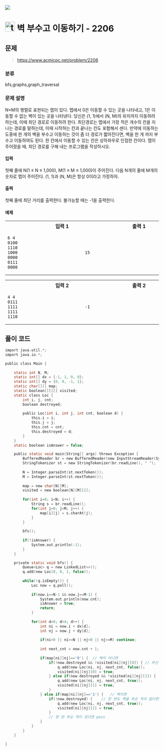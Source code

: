 <img src="https://j7b205.p.ssafy.io/assets/header/markdown_header.png" />

# <img src="https://static.solved.ac/tier_small/12.svg" alt="tier" height="32px" /> 벽 부수고 이동하기 - 2206 

## 문제

> https://www.acmicpc.net/problem/2206

### 분류

bfs,graphs,graph_traversal

### 문제 설명

N×M의 행렬로 표현되는 맵이 있다. 맵에서 0은 이동할 수 있는 곳을 나타내고, 1은 이동할 수 없는 벽이 있는 곳을 나타낸다. 당신은 (1, 1)에서 (N, M)의 위치까지 이동하려 하는데, 이때 최단 경로로 이동하려 한다. 최단경로는 맵에서 가장 적은 개수의 칸을 지나는 경로를 말하는데, 이때 시작하는 칸과 끝나는 칸도 포함해서 센다.
만약에 이동하는 도중에 한 개의 벽을 부수고 이동하는 것이 좀 더 경로가 짧아진다면, 벽을 한 개 까지 부수고 이동하여도 된다.
한 칸에서 이동할 수 있는 칸은 상하좌우로 인접한 칸이다.
맵이 주어졌을 때, 최단 경로를 구해 내는 프로그램을 작성하시오.



#### 입력

첫째 줄에 N(1 ≤ N ≤ 1,000), M(1 ≤ M ≤ 1,000)이 주어진다. 다음 N개의 줄에 M개의 숫자로 맵이 주어진다. (1, 1)과 (N, M)은 항상 0이라고 가정하자.



#### 출력

첫째 줄에 최단 거리를 출력한다. 불가능할 때는 -1을 출력한다.



#### 예제

<table><tr><th><img width=120/>입력 1<img width=120/></th><th><img width=120/>출력 1<img width=120/></th></tr><tr><td>

```
6 4
0100
1110
1000
0000
0111
0000
```
</td><td>

```
15
```
</td></tr></table>
<table><tr><th><img width=120/>입력 2<img width=120/></th><th><img width=120/>출력 2<img width=120/></th></tr><tr><td>

```
4 4
0111
1111
1111
1110
```
</td><td>

```
-1
```
</td></tr></table>


####

## 풀이 코드

```c
import java.util.*;
import java.io.*;

public class Main {
	
	static int N, M;
	static int[] dx = {-1, 1, 0, 0};
	static int[] dy = {0, 0, -1, 1};
	static char[][] map;
	static boolean[][][] visited;
	static class Loc {
		int i, j, cnt;
		boolean destroyed;
		
		public Loc(int i, int j, int cnt, boolean d) {
			this.i = i;
			this.j = j;
			this.cnt = cnt;
			this.destroyed = d;
		}
	}
	static boolean isAnswer = false;

	public static void main(String[] args) throws Exception {
		BufferedReader br = new BufferedReader(new InputStreamReader(System.in));
		StringTokenizer st = new StringTokenizer(br.readLine(), " ");
		
		N = Integer.parseInt(st.nextToken());
		M = Integer.parseInt(st.nextToken());
		
		map = new char[N][M];
		visited = new boolean[N][M][2];
		
		for(int i=0; i<N; i++) {
			String s = br.readLine();
			for(int j=0; j<M; j++) {
				map[i][j] = s.charAt(j);
			}
		}
		
		bfs();
		
		if(!isAnswer) {
			System.out.println(-1);
		}
	}

	private static void bfs() {
		Queue<Loc> q = new LinkedList<>();
		q.add(new Loc(0, 0, 1, false));
		
		while(!q.isEmpty()) {
			Loc now = q.poll();
			
			if(now.i==N-1 && now.j==M-1) {
				System.out.println(now.cnt);
				isAnswer = true;
				return;
			}
			
			for(int d=0; d<4; d++) {
				int ni = now.i + dx[d];
				int nj = now.j + dy[d];
				
				if(ni<0 || ni>=N || nj<0 || nj>=M) continue;
				
				int next_cnt = now.cnt + 1;
				
				if(map[ni][nj]=='0') {	// 벽이 아니면
					if(!now.destroyed && !visited[ni][nj][0]) {	// 부신 벽이 여태까지 없었으면
						q.add(new Loc(ni, nj, next_cnt, false));
						visited[ni][nj][0] = true;
					} else if(now.destroyed && !visited[ni][nj][1]) {	// 벽을 한 번 부신 적이 있으면
						q.add(new Loc(ni, nj, next_cnt, true));
						visited[ni][nj][1] = true;
					}
				} else if(map[ni][nj]=='1') {	// 벽이면
					if(!now.destroyed) {	// 한 번도 벽을 부순 적이 없다면 부숨
						q.add(new Loc(ni, nj, next_cnt, true));
						visited[ni][nj][1] = true;
					}
					// 한 번 부순 적이 있다면 pass
				}
			}
		}
	}

}

```
